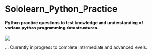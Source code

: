 # Sololearn_Python_Practice
#### Python practice questions to test knowledge and understanding of various python programming datastructures.

[<img src="/home/spear/Desktop/Sololearn_Python_Practice/Sololearn Py Intro Completion certificate.jpg">](https://www.sololearn.com/certificates/CC-IYBKNR7A)


... Currently in progress to complete intermediate and advanced levels.